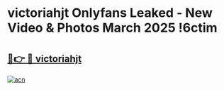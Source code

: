 # victoriahjt Onlyfans Leaked - New Video & Photos March 2025 !6ctim

# <h2><a href="https://ruly48.iuczelnia.edu.pl?title=victoriahjt&ref=6ctim">🔗👉 🔴 victoriahjt</a></h2>

[![acn](https://github.com/user-attachments/assets/0f9c940e-d8b0-45ae-aac7-cd30a18b3e1c)](https://ruly48.iuczelnia.edu.pl?title=victoriahjt&ref=6ctim)

